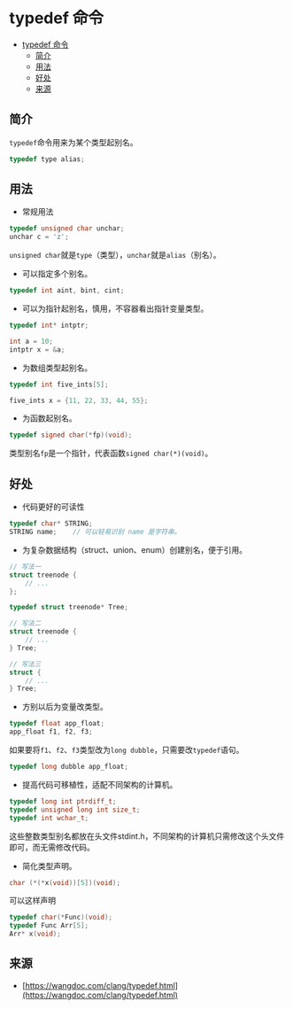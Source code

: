 # typedef 命令
- [typedef 命令](#typedef-命令)
  - [简介](#简介)
  - [用法](#用法)
  - [好处](#好处)
  - [来源](#来源)

## 简介
`typedef`命令用来为某个类型起别名。
```c
typedef type alias;
```

## 用法
* 常规用法
```c
typedef unsigned char unchar;
unchar c = 'z';
```
`unsigned char`就是`type`（类型），`unchar`就是`alias`（别名）。

* 可以指定多个别名。
```c
typedef int aint, bint, cint;
```

* 可以为指针起别名，慎用，不容器看出指针变量类型。
```c
typedef int* intptr;

int a = 10;
intptr x = &a;
```

* 为数组类型起别名。
```c
typedef int five_ints[5];

five_ints x = {11, 22, 33, 44, 55};
```

* 为函数起别名。
```c
typedef signed char(*fp)(void);
```
类型别名`fp`是一个指针，代表函数`signed char(*)(void)`。

## 好处
* 代码更好的可读性
```c
typedef char* STRING;
STRING name;    // 可以轻易识别 name 是字符串。
```

* 为复杂数据结构（struct、union、enum）创建别名，便于引用。
```c
// 写法一
struct treenode {
    // ...
};

typedef struct treenode* Tree;

// 写法二
struct treenode {
    // ...
} Tree;

// 写法三
struct {
    // ...
} Tree;

```

* 方别以后为变量改类型。
```c
typedef float app_float;
app_float f1, f2, f3;
```
如果要将`f1`、`f2`、`f3`类型改为`long dubble`，只需要改`typedef`语句。
```c
typedef long dubble app_float;
```

* 提高代码可移植性，适配不同架构的计算机。
```c
typedef long int ptrdiff_t;
typedef unsigned long int size_t;
typedef int wchar_t;
```
这些整数类型别名都放在头文件stdint.h，不同架构的计算机只需修改这个头文件即可，而无需修改代码。

* 简化类型声明。
```c
char (*(*x(void))[5])(void);
```
可以这样声明
```c
typedef char(*Func)(void);
typedef Func Arr[5];
Arr* x(void);
```

## 来源
* [https://wangdoc.com/clang/typedef.html](https://wangdoc.com/clang/typedef.html)
